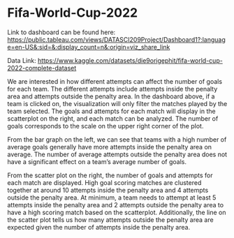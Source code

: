 # Fifa-World-Cup-2022

Link to dashboard can be found here: https://public.tableau.com/views/DATASCI209Project/Dashboard1?:language=en-US&:sid=&:display_count=n&:origin=viz_share_link

Data Link: https://www.kaggle.com/datasets/die9origephit/fifa-world-cup-2022-complete-dataset

We are interested in how different attempts can affect the number of goals for each team. The different attempts include attempts inside the penalty area and attempts outside the penalty area. In the dashboard above, if a team is clicked on, the visualization will only filter the matches played by the team selected. The goals and attempts for each match will display in the scatterplot on the right, and each match can be analyzed. The number of goals corresponds to the scale on the upper right corner of the plot. 

From the bar graph on the left, we can see that teams with a high number of average goals generally have more attempts inside the penalty area on average. The number of average attempts outside the penalty area does not have a significant effect on a team’s average number of goals. 

From the scatter plot on the right, the number of goals and attempts for each match are displayed. High goal scoring matches are clustered together at around 10 attempts inside the penalty area and 4 attempts outside the penalty area. At minimum, a team needs to attempt at least 5 attempts inside the penalty area and 2 attempts outside the penalty area to have a high scoring match based on the scatterplot. Additionally, the line on the scatter plot tells us how many attempts outside the penalty area are expected given the number of attempts inside the penalty area.

